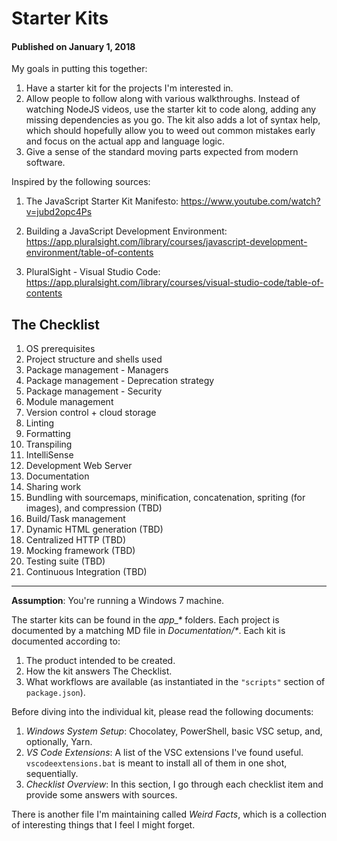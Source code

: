 # Starter Kits

#### Published on January 1, 2018

My goals in putting this together:

1. Have a starter kit for the projects I'm interested in.
1. Allow people to follow along with various walkthroughs. Instead of watching NodeJS videos, use the starter kit to code along, adding any missing dependencies as you go. The kit also adds a lot of syntax help, which should hopefully allow you to weed out common mistakes early and focus on the actual app and language logic.
1. Give a sense of the standard moving parts expected from modern software.

Inspired by the following sources:

1. The JavaScript Starter Kit Manifesto:
   https://www.youtube.com/watch?v=jubd2opc4Ps

2. Building a JavaScript Development Environment:
   https://app.pluralsight.com/library/courses/javascript-development-environment/table-of-contents

3. PluralSight - Visual Studio Code:
   https://app.pluralsight.com/library/courses/visual-studio-code/table-of-contents

## The Checklist

1. OS prerequisites
1. Project structure and shells used
1. Package management - Managers
1. Package management - Deprecation strategy
1. Package management - Security
1. Module management
1. Version control + cloud storage
1. Linting
1. Formatting
1. Transpiling
1. IntelliSense
1. Development Web Server
1. Documentation
1. Sharing work
1. Bundling with sourcemaps, minification, concatenation, spriting (for images), and compression (TBD)
1. Build/Task management
1. Dynamic HTML generation (TBD)
1. Centralized HTTP (TBD)
1. Mocking framework (TBD)
1. Testing suite (TBD)
1. Continuous Integration (TBD)

---

**Assumption**: You're running a Windows 7 machine.

The starter kits can be found in the _app\_\*_ folders. Each project is documented by a matching MD file in _Documentation/\*_. Each kit is documented according to:

1. The product intended to be created.
1. How the kit answers The Checklist.
1. What workflows are available (as instantiated in the `"scripts"` section of `package.json`).

Before diving into the individual kit, please read the following documents:

1. _Windows System Setup_: Chocolatey, PowerShell, basic VSC setup, and, optionally, Yarn.
1. _VS Code Extensions_: A list of the VSC extensions I've found useful. `vscodeextensions.bat` is meant to install all of them in one shot, sequentially.
1. _Checklist Overview_: In this section, I go through each checklist item and provide some answers with sources.

There is another file I'm maintaining called _Weird Facts_, which is a collection of interesting things that I feel I might forget.

<!-- 12. ReactJS support
//Runtime dependencies
> npm install --save react react-dom eslint-plugin-react
> install-peerdeps eslint-plugin-react
If you want to avoid ES2015 class syntax:
> npm install create-react-class
Add Babel support for ReactJS
> npm install babel-preset-react -->
